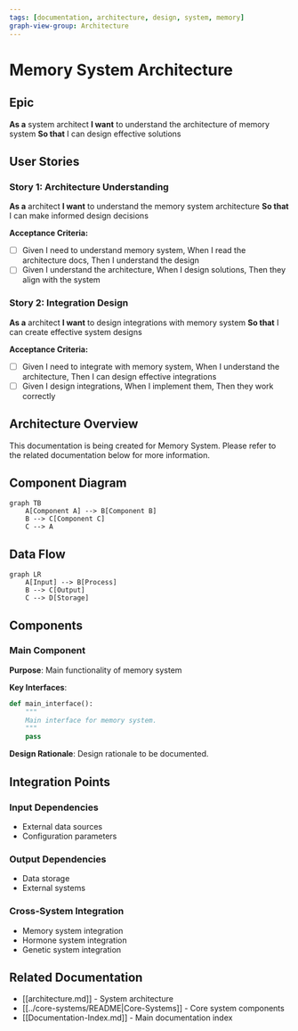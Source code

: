 ```yaml
---
tags: [documentation, architecture, design, system, memory]
graph-view-group: Architecture
---
```


# Memory System Architecture

## Epic
**As a** system architect
**I want** to understand the architecture of memory system
**So that** I can design effective solutions

## User Stories

### Story 1: Architecture Understanding
**As a** architect
**I want** to understand the memory system architecture
**So that** I can make informed design decisions

**Acceptance Criteria:**
- [ ] Given I need to understand memory system, When I read the architecture docs, Then I understand the design
- [ ] Given I understand the architecture, When I design solutions, Then they align with the system

### Story 2: Integration Design
**As a** architect
**I want** to design integrations with memory system
**So that** I can create effective system designs

**Acceptance Criteria:**
- [ ] Given I need to integrate with memory system, When I understand the architecture, Then I can design effective integrations
- [ ] Given I design integrations, When I implement them, Then they work correctly

## Architecture Overview

This documentation is being created for Memory System. Please refer to the related documentation below for more information.

## Component Diagram
```mermaid
graph TB
    A[Component A] --> B[Component B]
    B --> C[Component C]
    C --> A
```

## Data Flow
```mermaid
graph LR
    A[Input] --> B[Process]
    B --> C[Output]
    C --> D[Storage]
```

## Components

### Main Component
**Purpose**: Main functionality of memory system

**Key Interfaces**:
```python
def main_interface():
    """
    Main interface for memory system.
    """
    pass
```

**Design Rationale**: Design rationale to be documented.

## Integration Points

### Input Dependencies
- External data sources
- Configuration parameters

### Output Dependencies
- Data storage
- External systems

### Cross-System Integration
- Memory system integration
- Hormone system integration
- Genetic system integration

## Related Documentation
- [[architecture.md]] - System architecture
- [[../core-systems/README|Core-Systems]] - Core system components
- [[Documentation-Index.md]] - Main documentation index
